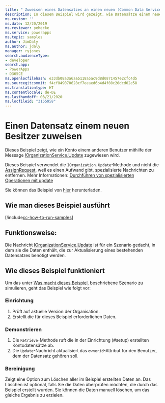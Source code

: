 ```yaml
---
title: " Zuweisen eines Datensatzes an einen neuen (Common Data Service) | Microsoft Docs"
description: In diesem Beispiel wird gezeigt, wie Datensätze einem neuen Besitzer zugewiesen werden.
ms.custom: ''
ms.date: 12/20/2019
ms.reviewer: pehecke
ms.service: powerapps
ms.topic: samples
author: JimDaly
ms.author: jdaly
manager: ryjones
search.audienceType:
- developer
search.app:
- PowerApps
- D365CE
ms.openlocfilehash: e33db08a3a6aa5118a5ac9d8d0871457e2cfc4d5
ms.sourcegitcommit: f4cf849070628cf7eeaed6b4d4f08c20dcd02e58
ms.translationtype: HT
ms.contentlocale: de-DE
ms.lasthandoff: 03/21/2020
ms.locfileid: "3155958"
---
```

# <a name="assign-a-record-to-a-new-owner"></a>Einen Datensatz einem neuen Besitzer zuweisen

Dieses Beispiel zeigt, wie ein Konto einem anderen Benutzer mithilfe der Message [IOrganizationService.Update](https://docs.microsoft.com/dotnet/api/microsoft.xrm.sdk.iorganizationservice.update?view=dynamics-general-ce-9) zugewiesen wird.

Dieses Beispiel verwendet die `IOrganization.Update`-Methode und nicht die [AssignRequest](https://docs.microsoft.com/dotnet/api/microsoft.crm.sdk.messages.assignrequest?view=dynamics-general-ce-9), weil es einen Aufwand gibt, spezialisierte Nachrichten zu entfernen. Mehr Informationen: [Durchführen von spezialisierten Operationen mit update](https://docs.microsoft.com/powerapps/developer/common-data-service/special-update-operation-behavior)

Sie können das Beispiel von [hier](https://github.com/microsoft/PowerApps-Samples/tree/master/cds/orgsvc/C%23/AssignRecordToNewOwner) herunterladen.

## <a name="how-to-run-this-sample"></a>Wie man dieses Beispiel ausführt

[!include[cc-how-to-run-samples](../../includes/cc-how-to-run-samples.md)]

## <a name="what-this-sample-does"></a>Funktionsweise:

Die Nachricht [IOrganizationService.Update](https://docs.microsoft.com/dotnet/api/microsoft.xrm.sdk.iorganizationservice.update?view=dynamics-general-ce-9) ist für ein Szenario gedacht, in dem sie die Daten enthält, die zur Aktualisierung eines bestehenden Datensatzes benötigt werden.

## <a name="how-this-sample-works"></a>Wie dieses Beispiel funktioniert

Um das unter [Was macht dieses Beispiel](#what-this-sample-does), beschriebene Szenario zu simulieren, geht das Beispiel wie folgt vor:

### <a name="setup"></a>Einrichtung

1. Prüft auf aktuelle Version der Organisation. 
1. Erstellt die für dieses Beispiel erforderlichen Daten.

### <a name="demonstrate"></a>Demonstrieren

1. Die `Retrieve`-Methode ruft die in der Einrichtung (#setup) erstellten Kontodatensätze ab.
1. Die `Update`-Nachricht aktualisiert das `ownerid`-Attribut für den Benutzer, dem der Datensatz gehören soll. 

### <a name="clean-up"></a>Bereinigung

Zeigt eine Option zum Löschen aller im Beispiel erstellten Daten an. Das Löschen ist optional, falls Sie die Daten überprüfen möchten, die durch das Beispiel erstellt wurden. Sie können die Daten manuell löschen, um das gleiche Ergebnis zu erzielen.